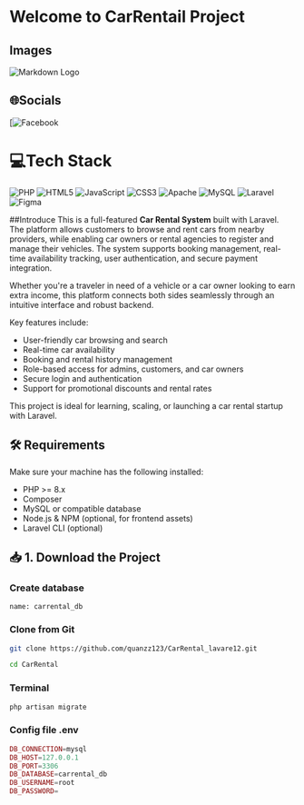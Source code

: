 # Welcome to CarRentail Project
## Images
![Markdown Logo](https://markdowneditor.net/wp-content/base/favicon32x32.svghttps://github.com/quanzz123/CarRental_lavare12/blob/master/public/fontend/assets/images/product/car-rent-1.png)
## 🌐Socials
[![Facebook](https://www.facebook.com/quanhongnguyentt) 

# 💻Tech Stack
![PHP](https://img.shields.io/badge/php-%23777BB4.svg?style=for-the-badge&logo=php&logoColor=white) ![HTML5](https://img.shields.io/badge/html5-%23E34F26.svg?style=for-the-badge&logo=html5&logoColor=white) ![JavaScript](https://img.shields.io/badge/javascript-%23323330.svg?style=for-the-badge&logo=javascript&logoColor=%23F7DF1E) ![CSS3](https://img.shields.io/badge/css3-%231572B6.svg?style=for-the-badge&logo=css3&logoColor=white) ![Apache](https://img.shields.io/badge/apache-%23D42029.svg?style=for-the-badge&logo=apache&logoColor=white) ![MySQL](https://img.shields.io/badge/mysql-%2300f.svg?style=for-the-badge&logo=mysql&logoColor=white) ![Laravel](https://img.shields.io/badge/laravel-%23FF2D20.svg?style=for-the-badge&logo=laravel&logoColor=white) 	![Figma](https://img.shields.io/badge/figma-%23F24E1E.svg?style=for-the-badge&logo=figma&logoColor=white)

##Introduce
This is a full-featured **Car Rental System** built with Laravel. The platform allows customers to browse and rent cars from nearby providers, while enabling car owners or rental agencies to register and manage their vehicles. The system supports booking management, real-time availability tracking, user authentication, and secure payment integration.

Whether you're a traveler in need of a vehicle or a car owner looking to earn extra income, this platform connects both sides seamlessly through an intuitive interface and robust backend.

Key features include:

- User-friendly car browsing and search
- Real-time car availability
- Booking and rental history management
- Role-based access for admins, customers, and car owners
- Secure login and authentication
- Support for promotional discounts and rental rates

This project is ideal for learning, scaling, or launching a car rental startup with Laravel.

## 🛠 Requirements

Make sure your machine has the following installed:

- PHP >= 8.x
- Composer
- MySQL or compatible database
- Node.js & NPM (optional, for frontend assets)
- Laravel CLI (optional)

## 📥 1. Download the Project
### Create database
    name: carrental_db
### Clone from Git
```bash
git clone https://github.com/quanzz123/CarRental_lavare12.git

cd CarRental
```

### Terminal
```bash
php artisan migrate
```
### Config file .env
```php
DB_CONNECTION=mysql
DB_HOST=127.0.0.1
DB_PORT=3306
DB_DATABASE=carrental_db
DB_USERNAME=root
DB_PASSWORD=
```



